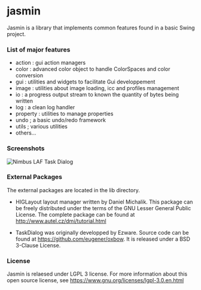 # jasmin

Jasmin is a library that implements common features found in a basic Swing project.

### List of major features

* action : gui action managers 
* color : advanced color object to handle ColorSpaces and color conversion
* gui : utilities and widgets to facilitate Gui developpement
* image : utilities about image loading, icc and profiles management 
* io : a progress output stream to known the quantity of bytes being written
* log : a clean log handler
* property : utilities to manage properties 
* undo ; a basic undo/redo framework
* utils ; various utilities 
* others...

### Screenshots

![Nimbus LAF Task Dialog](https://github.com/eugener/oxbow/wiki/images/TaskDialog-error-metal.png)

###  External Packages
The external packages are located in the lib directory.

* HIGLayout layout manager written by Daniel Michalik. This package can be freely distributed under the terms of the GNU Lesser General Public License. The complete package can be found at http://www.autel.cz/dmi/tutorial.html

* TaskDialog was originally developped by Ezware. Source code can be found at https://github.com/eugener/oxbow. It is released under a BSD 3-Clause License.

### License

Jasmin is relaesed under LGPL 3 license. For more information about this open source license, see https://www.gnu.org/licenses/lgpl-3.0.en.html

